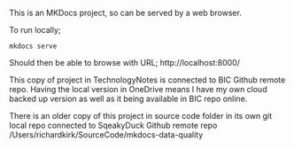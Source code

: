 This is an MKDocs project, so can be served by a web browser.

To run locally; 

```
mkdocs serve
```

Should then be able to browse with URL;
http://localhost:8000/

This copy of project in TechnologyNotes is connected to BIC Github remote repo. Having the local version in OneDrive means I have my own cloud backed up version as well as it being available in BIC repo online.

There is an older copy of this project in source code folder in its own git local repo connected to SqeakyDuck Github remote repo
/Users/richardkirk/SourceCode/mkdocs-data-quality